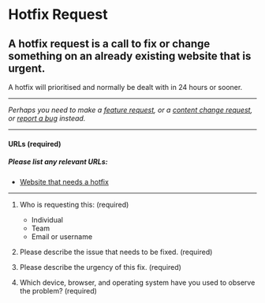 # Hotfix Request
## A hotfix request is a call to fix or change something on an already existing website that is urgent.

A hotfix will prioritised and normally be dealt with in 24 hours or sooner.

---

_Perhaps you need to make a [feature request](/feature-request.md), or a [content change request](/content-change-request.md), or [report a bug](/bug-report.md) instead._

---

#### URLs (required)
##### Please list any relevant URLs:
   * [Website that needs a hotfix](#)

---
1. Who is requesting this: (required)
    * Individual
    * Team
    * Email or username

2. Please describe the issue that needs to be fixed. (required)

3. Please describe the urgency of this fix. (required)

4. Which device, browser, and operating system have you used to observe the problem? (required)
